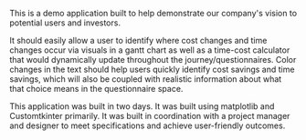 This is a demo application built to help demonstrate our company's vision to potential users and investors.  

It should easily allow a user to identify where cost changes and time changes occur via visuals in a gantt chart as well as a time-cost calculator that would dynamically update throughout the journey/questionnaires. 
Color changes in the text should help users quickly identify cost savings and time savings, which will also be coupled with realistic information about what that choice means in the questionnaire space.

This application was built in two days.
It was built using matplotlib and Customtkinter primarily.
It was built in coordination with a project manager and designer to meet specifications and achieve user-friendly outcomes.

